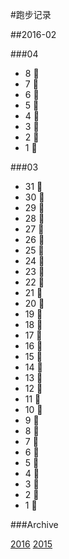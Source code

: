 #跑步记录

##2016-02

###04
* 8 💪
* 7 💪
* 6 💪
* 5 💪
* 4 🏃
* 3 🙇
* 2 🙇
* 1 💪



###03
* 31 🙇
* 30 🙇
* 29 🙇
* 28 🙇
* 27 💪
* 26 🙇
* 25 🙇
* 24 💪
* 23 🙇
* 22 💪
* 21 🏃
* 20 🙇
* 19 🙇
* 18 🙇
* 17 🙇
* 16 💪
* 15 💪
* 14 🏃
* 13 🙇
* 12 🙇
* 11 🙇
* 10 🙇
* 9 🙇
* 8 💪
* 7 🙇
* 6 💪
* 5 💪
* 4 🙇
* 3 🙇
* 2 🙇
* 1 🙇


###Archive

[2016](/archive/2016.md)
[2015](/archive/2015.md)
